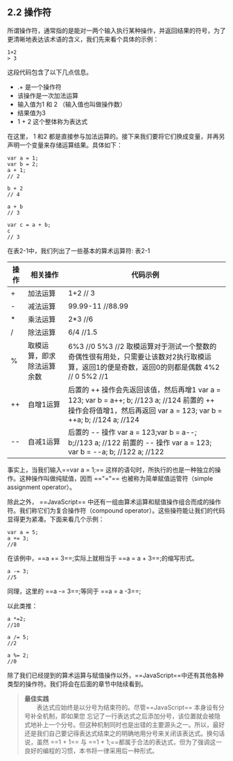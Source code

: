 ## 2.2 操作符
所谓操作符，通常指的是能对一两个输入执行某种操作，并返回结果的符号，为了更清晰地表达该术语的含义，我们先来看个具体的示例：
```
1+2
> 3
```
这段代码包含了以下几点信息。
- .+ 是一个操作符
- 该操作是一次加法运算
- 输入值为1 和 2 （输入值也叫做操作数）
- 结果值为3 
- 1 + 2 这个整体称为表达式

在这里， 1 和2 都是直接参与加法运算的。接下来我们要将它们换成变量，并再另声明一个变量来存储运算结果。具体如下：
```
var a = 1;
var b = 2;
a + 1;
// 2

b + 2
// 4

a + b
// 3

var c = a + b;
c
// 3
```
在表2-1中，我们列出了一些基本的算术运算符:
表2-1

操作        | 相关操作     | 代码示例
----        | ----         |----
+       |加法运算       |1+2  // 3
-       |减法运算       |99.99-11 //88.99
*       |乘法运算       |2*3 //6
/       |除法运算       |6/4 //1.5
%       |取模运算，即求除法运算余数|6%3 //0 5%3 //2 取模运算对于测试一个整数的奇偶性很有用处，只需要让该数对2执行取模运算，返回1的便是奇数，返回0的则都是偶数 4%2 // 0 5%2 //1
++      |自增1运算      |后置的 ++ 操作会先返回该值，然后再增1 var a = 123; var b = a++; b; //123 a; //124 前置的 ++ 操作会将值增1，然后再返回 var a  = 123; var b = ++a; b; //124 a; //124
--      |自减1运算      |后置的 -- 操作 var a = 123;var b = a--; b;//123 a; //122 前置的 -- 操作 var a = 123; var b = --a; b; //122 a; //122

事实上，当我们输入==var a = 1;== 这样的语句时，所执行的也是一种独立的操作。这种操作叫做纯赋值，因而 =="="== 也被称为简单赋值运管符（simple assignment operator）。

除此之外， ==JavaScript== 中还有一组由算术运算和赋值操作组合而成的操作符。我们称它们为复合操作符（compound operator）。这些操符能让我们的代码显得更为紧凑。下面来看几个示例：
```
var a = 5;
a += 3;
//8
```
在该例中，==a += 3==;实际上就相当于 ==a = a + 3==;的缩写形式。
```
a -= 3;
//5
```
同理，这里的 ==a -= 3==;等同于 ==a = a -3==;

以此类推：
```
a *=2;
//10

a /= 5;
//2

a %= 2;
//0
```
除了我们已经提到的算术运算与赋值操作以外，==JavaScript==中还有其他各种类型的操作符。我们将会在后面的章节中陆续看到。
> **最佳实践**    
　　表达式应始终是以分号为结束符的。尽管==JavaScript== 本身设有分号补全机制，即如果您 忘记了一行表达式之后添加分号，该位置就会被隐式地补上一个分号。但这种机制同时也是出错的主要源头之一。所以，最好还是我们自己要记得表达式结束之的明确地用分号来关闭该表达式。换句话说，虽然 ==1 + 1== 与 ==1 + 1;==都属于合法的表达式，但为了强调这一良好的编程的习惯，本书将一律采用后一种形式。